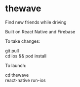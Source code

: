# thewave

Find new friends while driving


Built on React Native and Firebase

To take changes:

  git pull</br>
  cd ios && pod install
  
To launch:

  cd thewave</br>
  react-native run-ios
